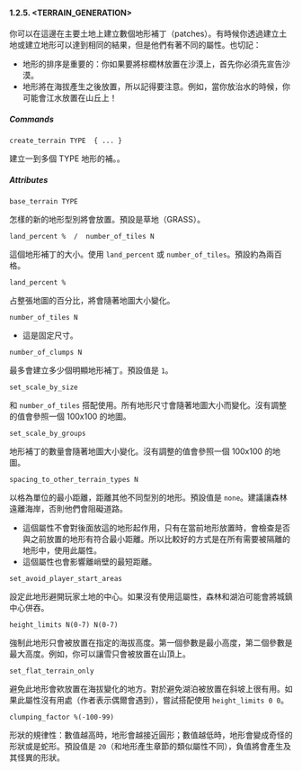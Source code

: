 #### 1.2.5. <TERRAIN_GENERATION>
你可以在這邊在主要土地上建立數個地形補丁（patches）。有時候你透過建立土地或建立地形可以達到相同的結果，但是他們有著不同的屬性。也切記：

- 地形的排序是重要的：你如果要將棕櫚林放置在沙漠上，首先你必須先宣告沙漠。
- 地形將在海拔產生之後放置，所以記得要注意。例如，當你放治水的時候，你可能會江水放置在山丘上！

##### Commands
```
create_terrain TYPE  { ... }
```
建立一到多個 TYPE 地形的補。。

##### Attributes
```
base_terrain TYPE
```
怎樣的新的地形型別將會放置。預設是草地（GRASS）。

```
land_percent %  /  number_of_tiles N
```
這個地形補丁的大小。使用 `land_percent` 或 `number_of_tiles`。預設約為兩百格。

```
land_percent %
```
占整張地圖的百分比，將會隨著地圖大小變化。

```
number_of_tiles N
```
- 這是固定尺寸。

```
number_of_clumps N
```
最多會建立多少個明顯地形補丁。預設值是 `1`。

```
set_scale_by_size
```
和 `number_of_tiles` 搭配使用。所有地形尺寸會隨著地圖大小而變化。沒有調整的值會參照一個 100x100 的地圖。

```
set_scale_by_groups
```
地形補丁的數量會隨著地圖大小變化。沒有調整的值會參照一個 100x100 的地圖。

```
spacing_to_other_terrain_types N
```
以格為單位的最小距離，距離其他不同型別的地形。預設值是 `none`。建議讓森林遠離海岸，否則他們會阻礙道路。
- 這個屬性不會對後面放這的地形起作用，只有在當前地形放置時，會檢查是否與之前放置的地形有符合最小距離。所以比較好的方式是在所有需要被隔離的地形中，使用此屬性。
- 這個屬性也會影響離峭壁的最短距離。

```
set_avoid_player_start_areas
```
設定此地形避開玩家土地的中心。如果沒有使用這屬性，森林和湖泊可能會將城鎮中心併吞。

```
height_limits N(0-7) N(0-7)
```
強制此地形只會被放置在指定的海拔高度。第一個參數是最小高度，第二個參數是最大高度。例如，你可以讓雪只會被放置在山頂上。

```
set_flat_terrain_only
```
避免此地形會欸放置在海拔變化的地方。對於避免湖泊被放置在斜坡上很有用。如果此屬性沒有用處（作者表示偶爾會遇到），嘗試搭配使用 `height_limits 0 0`。

```
clumping_factor %(-100-99)
```
形狀的規律性：數值越高時，地形會越接近圓形；數值越低時，地形會變成奇怪的形狀或是蛇形。預設值是 `20`（和地形產生章節的類似屬性不同），負值將會產生及其怪異的形狀。
